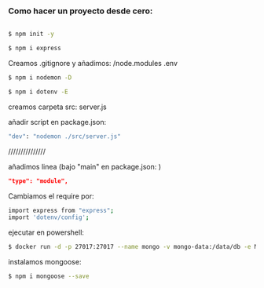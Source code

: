 ### Como hacer un proyecto desde cero:

```bash

$ npm init -y
```

```bash
$ npm i express
```

Creamos .gitignore y añadimos:
	/node.modules
	.env

```bash
$ npm i nodemon -D
```

```bash
$ npm i dotenv -E
```

creamos carpeta src:
    server.js

añadir script en package.json:

```bash
"dev": "nodemon ./src/server.js"
```

///////////////

añadimos linea (bajo "main" en package.json:
) 
```json
"type": "module",
```
Cambiamos el require por:
```bash
import express from "express";
import 'dotenv/config';
```

ejecutar en powershell:
```bash
$ docker run -d -p 27017:27017 --name mongo -v mongo-data:/data/db -e MONGO_INITDB_ROOT_USERNAME=root -e MONGO_INITDB_ROOT_PASSWORD=root mongo:latest
```

instalamos mongoose:
```bash
$ npm i mongoose --save
```


